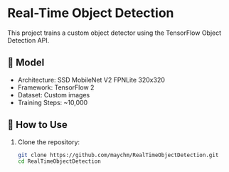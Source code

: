 # Real-Time Object Detection

This project trains a custom object detector using the TensorFlow Object Detection API.

## 🧠 Model
- Architecture: SSD MobileNet V2 FPNLite 320x320
- Framework: TensorFlow 2
- Dataset: Custom images
- Training Steps: ~10,000

## 🚀 How to Use
1. Clone the repository:
   ```bash
   git clone https://github.com/maychm/RealTimeObjectDetection.git
   cd RealTimeObjectDetection
